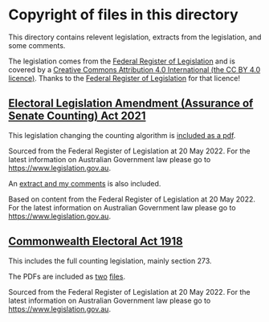 # Copyright of files in this directory

This directory contains relevent legislation, extracts from the legislation, and some comments.


The legislation comes from the [Federal Register of Legislation](https://www.legislation.gov.au/) 
and is covered by a [Creative Commons Attribution 4.0 International (the CC BY 4.0 licence)](http://creativecommons.org/licenses/by/4.0/).
Thanks to the [Federal Register of Legislation](https://www.legislation.gov.au/)  for that licence!


## [Electoral Legislation Amendment (Assurance of Senate Counting) Act 2021](https://www.legislation.gov.au/Details/C2021A00135)

This legislation changing the counting algorithm is [included as a pdf](C2021A00135.pdf).

Sourced from the Federal Register of Legislation at 20 May 2022.
For the latest information on Australian Government law please go to https://www.legislation.gov.au.

An [extract and my comments](AssuranceOfSenateCountingAct2021.md) is also included.

Based on content from the Federal Register of Legislation at 20 May 2022.
For the latest information on Australian Government law please go to https://www.legislation.gov.au. 

## [Commonwealth Electoral Act 1918](https://www.legislation.gov.au/Details/C2022C00074)

This includes the full counting legislation, mainly section 273.

The PDFs are included as [two](C2022C00074VOL01.pdf) [files](C2022C00074VOL02.pdf).

Sourced from the Federal Register of Legislation at 20 May 2022.
For the latest information on Australian Government law please go to https://www.legislation.gov.au.


